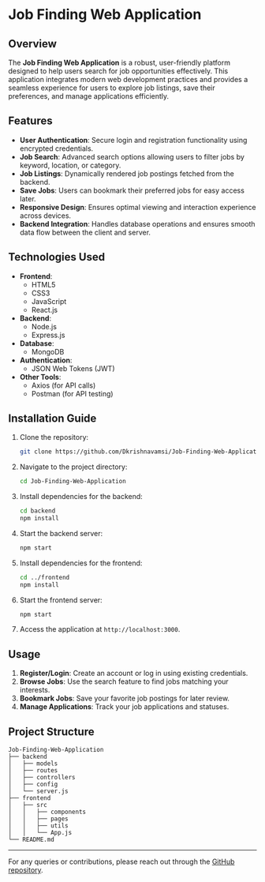 # Job Finding Web Application

## Overview
The **Job Finding Web Application** is a robust, user-friendly platform designed to help users search for job opportunities effectively. This application integrates modern web development practices and provides a seamless experience for users to explore job listings, save their preferences, and manage applications efficiently.

## Features
- **User Authentication**: Secure login and registration functionality using encrypted credentials.
- **Job Search**: Advanced search options allowing users to filter jobs by keyword, location, or category.
- **Job Listings**: Dynamically rendered job postings fetched from the backend.
- **Save Jobs**: Users can bookmark their preferred jobs for easy access later.
- **Responsive Design**: Ensures optimal viewing and interaction experience across devices.
- **Backend Integration**: Handles database operations and ensures smooth data flow between the client and server.

## Technologies Used
- **Frontend**: 
  - HTML5
  - CSS3
  - JavaScript
  - React.js
- **Backend**:
  - Node.js
  - Express.js
- **Database**:
  - MongoDB
- **Authentication**:
  - JSON Web Tokens (JWT)
- **Other Tools**:
  - Axios (for API calls)
  - Postman (for API testing)

## Installation Guide
1. Clone the repository:
   ```bash
   git clone https://github.com/Dkrishnavamsi/Job-Finding-Web-Application.git
   ```

2. Navigate to the project directory:
   ```bash
   cd Job-Finding-Web-Application
   ```

3. Install dependencies for the backend:
   ```bash
   cd backend
   npm install
   ```

4. Start the backend server:
   ```bash
   npm start
   ```

5. Install dependencies for the frontend:
   ```bash
   cd ../frontend
   npm install
   ```

6. Start the frontend server:
   ```bash
   npm start
   ```

7. Access the application at `http://localhost:3000`.

## Usage
1. **Register/Login**: Create an account or log in using existing credentials.
2. **Browse Jobs**: Use the search feature to find jobs matching your interests.
3. **Bookmark Jobs**: Save your favorite job postings for later review.
4. **Manage Applications**: Track your job applications and statuses.

## Project Structure
```
Job-Finding-Web-Application
├── backend
│   ├── models
│   ├── routes
│   ├── controllers
│   ├── config
│   └── server.js
├── frontend
│   ├── src
│   │   ├── components
│   │   ├── pages
│   │   ├── utils
│   │   └── App.js
└── README.md
```
---
For any queries or contributions, please reach out through the [GitHub repository](https://github.com/Dkrishnavamsi/Job-Finding-Web-Application).

